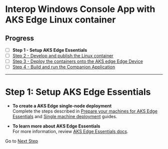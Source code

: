 # Interop Windows Console App with AKS Edge Linux container

## Progress
- [ ] **Step 1 - Setup AKS Edge Essentials**
- [ ] [Step 2 - Develop and publish the Linux container](./Documentation/Develop%20and%20publish%20the%20Linux%20container.MD)
- [ ] [Step 3 - Deploy the containers onto the AKS edge Edge Device](../DeployContainersOnAKSLiteEdgedevice.md)
- [ ] [Step 4 - Build and run the Companion Application](./Run%20the%20Console%20Application.MD)
---

# Step 1: Setup AKS Edge Essentials

* **To create a AKS Edge single-node deployment**  
 Complete the steps described in [Prepare your machines for AKS Edge Essentials](https://learn.microsoft.com/azure/aks/hybrid/aks-edge-howto-setup-machine) and [Single machine deployment](https://learn.microsoft.com/azure/aks/hybrid/aks-edge-howto-single-node-deployment) guides.
 
* **To learn more about AKS Edge Essentials**  
 For more information, review [AKS Edge Essentials docs](https://learn.microsoft.com/azure/aks/hybrid/aks-edge-overview).
 

 Go to [Next Step](./Develop%20and%20publish%20the%20Linux%20container.MD)  